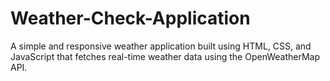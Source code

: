 # Weather-Check-Application
A simple and responsive weather application built using HTML, CSS, and JavaScript that fetches real-time weather data using the OpenWeatherMap API.
